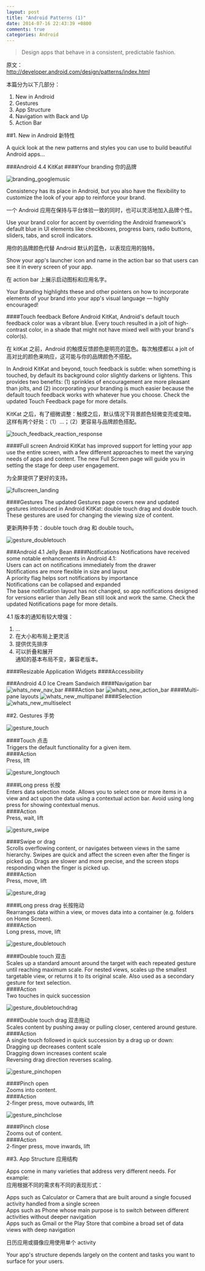 ```yaml
---
layout: post
title: "Android Patterns (1)"
date: 2014-07-16 22:43:39 +0800
comments: true
categories: Android
---
```

> Design apps that behave in a consistent, predictable fashion.

原文：  
<http://developer.android.com/design/patterns/index.html>

本篇分为以下几部分：  
1. New in Android  
2. Gestures  
3. App Structure  
4. Navigation with Back and Up  
5. Action Bar

##1. New in Android
新特性

A quick look at the new patterns and styles you can use to build beautiful Android apps…  

###Android 4.4 KitKat
####Your branding
你的品牌

![branding_googlemusic](/images/branding_googlemusic.png)

Consistency has its place in Android, but you also have the flexibility to customize the look of your app to reinforce your brand.

一个 Android 应用在保持与平台体验一致的同时，也可以灵活地加入品牌个性。

Use your brand color for accent by overriding the Android framework's default blue in UI elements like checkboxes, progress bars, radio buttons, sliders, tabs, and scroll indicators.

用你的品牌颜色代替 Android 默认的蓝色，以表现应用的独特。

Show your app's launcher icon and name in the action bar so that users can see it in every screen of your app.

在 action bar 上展示启动图标和应用名字。

Your Branding highlights these and other pointers on how to incorporate elements of your brand into your app's visual language — highly encouraged!

####Touch feedback
Before Android KitKat, Android's default touch feedback color was a vibrant blue. Every touch resulted in a jolt of high-contrast color, in a shade that might not have mixed well with your brand's color(s).

在 kitKat 之前，Android 的触摸反馈颜色是明亮的蓝色。每次触摸都以 a jolt of 高对比的颜色来响应，这可能与你的品牌颜色不搭配。

In Android KitKat and beyond, touch feedback is subtle: when something is touched, by default its background color slightly darkens or lightens. This provides two benefits: (1) sprinkles of encouragement are more pleasant than jolts, and (2) incorporating your branding is much easier because the default touch feedback works with whatever hue you choose. Check the updated Touch Feedback page for more details.

KitKat 之后，有了细微调整：触摸之后，默认情况下背景颜色轻微变亮或变暗。这样有两个好处：（1）...；（2）更容易与品牌颜色搭配。

![touch_feedback_reaction_response](/images/touch_feedback_reaction_response.png)

####Full screen
Android KitKat has improved support for letting your app use the entire screen, with a few different approaches to meet the varying needs of apps and content. The new Full Screen page will guide you in setting the stage for deep user engagement.

为全屏提供了更好的支持。

![fullscreen_landing](/images/fullscreen_landing.png)

####Gestures
The updated Gestures page covers new and updated gestures introduced in Android KitKat: double touch drag and double touch. These gestures are used for changing the viewing size of content.

更新两种手势：double touch drag 和 double touch。

![gesture_doubletouch](/images/gesture_doubletouch.png)

###Android 4.1 Jelly Bean
####Notifications
Notifications have received some notable enhancements in Android 4.1:  
Users can act on notifications immediately from the drawer  
Notifications are more flexible in size and layout  
A priority flag helps sort notifications by importance  
Notifications can be collapsed and expanded  
The base notification layout has not changed, so app notifications designed for versions earlier than Jelly Bean still look and work the same. Check the updated Notifications page for more details.

4.1 版本的通知有较大增强：  
1. ...  
2. 在大小和布局上更灵活  
3. 提供优先排序  
4. 可以折叠和展开  
通知的基本布局不变，兼容老版本。

####Resizable Application Widgets
####Accessibility

###Android 4.0 Ice Cream Sandwich
####Navigation bar
![whats_new_nav_bar](/images/whats_new_nav_bar.png)
####Action bar
![whats_new_action_bar](/images/whats_new_action_bar.png)
####Multi-pane layouts
![whats_new_multipanel](/images/whats_new_multipanel.png)
####Selection
![whats_new_multiselect](/images/whats_new_multiselect.png)

##2. Gestures
手势

![gesture_touch](/images/gesture_touch.png)

####Touch 点击  
Triggers the default functionality for a given item.  
####Action  
Press, lift

![gesture_longtouch](/images/gesture_longtouch.png)

####Long press 长按  
Enters data selection mode. Allows you to select one or more items in a view and act upon the data using a contextual action bar. Avoid using long press for showing contextual menus.  
####Action  
Press, wait, lift

![gesture_swipe](/images/gesture_swipe.png)

####Swipe or drag  
Scrolls overflowing content, or navigates between views in the same hierarchy. Swipes are quick and affect the screen even after the finger is picked up. Drags are slower and more precise, and the screen stops responding when the finger is picked up.  
####Action  
Press, move, lift

![gesture_drag](/images/gesture_drag.png)

####Long press drag 长按拖动  
Rearranges data within a view, or moves data into a container (e.g. folders on Home Screen).  
####Action  
Long press, move, lift

![gesture_doubletouch](/images/gesture_doubletouch.png)

####Double touch 双击  
Scales up a standard amount around the target with each repeated gesture until reaching maximum scale. For nested views, scales up the smallest targetable view, or returns it to its original scale. Also used as a secondary gesture for text selection.  
####Action  
Two touches in quick succession

![gesture_doubletouchdrag](/images/gesture_doubletouchdrag.png)

####Double touch drag 双击拖动  
Scales content by pushing away or pulling closer, centered around gesture.  
####Action  
A single touch followed in quick succession by a drag up or down:  
Dragging up decreases content scale  
Dragging down increases content scale  
Reversing drag direction reverses scaling.

![gesture_pinchopen](/images/gesture_pinchopen.png)

####Pinch open  
Zooms into content.  
####Action  
2-finger press, move outwards, lift

![gesture_pinchclose](/images/gesture_pinchclose.png)

####Pinch close  
Zooms out of content.  
####Action  
2-finger press, move inwards, lift

##3. App Structure
应用结构

Apps come in many varieties that address very different needs. For example:  
应用根据不同的需求有不同的表现形式：

Apps such as Calculator or Camera that are built around a single focused activity handled from a single screen  
Apps such as Phone whose main purpose is to switch between different activities without deeper navigation  
Apps such as Gmail or the Play Store that combine a broad set of data views with deep navigation  

日历应用或摄像应用使用单个 activity

Your app's structure depends largely on the content and tasks you want to surface for your users.

